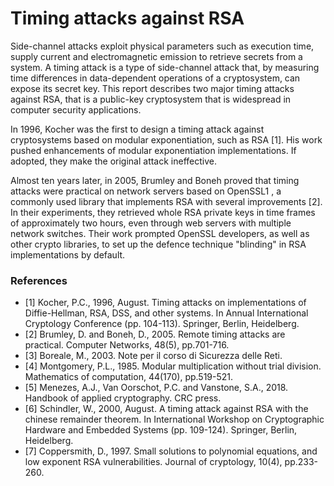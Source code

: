 Timing attacks against RSA
==========================

Side-channel attacks exploit physical parameters such as execution time, supply current and electromagnetic emission to retrieve secrets from a system.
A timing attack is a type of side-channel attack that, by measuring time differences in data-dependent operations of a cryptosystem, can expose its secret key.
This report describes two major timing attacks against RSA, that is a public-key cryptosystem that is widespread in computer security applications.

In 1996, Kocher was the first to design a timing attack against cryptosystems based on modular exponentiation, such as RSA [1].
His work pushed enhancements of modular exponentiation implementations.
If adopted, they make the original attack ineffective.

Almost ten years later, in 2005, Brumley and Boneh proved that timing attacks were practical on network servers based on OpenSSL1 , a commonly used library that implements RSA with several improvements [2].
In their experiments, they retrieved whole RSA private keys in time frames of approximately two hours, even through web servers with multiple network switches.
Their work prompted OpenSSL developers, as well as other crypto libraries, to set up the defence technique "blinding" in RSA implementations by default.

### References

* [1] Kocher, P.C., 1996, August. Timing attacks on implementations of Diffie-Hellman, RSA, DSS, and other systems. In Annual International Cryptology Conference (pp. 104-113). Springer, Berlin, Heidelberg.
* [2] Brumley, D. and Boneh, D., 2005. Remote timing attacks are practical. Computer Networks, 48(5), pp.701-716.
* [3] Boreale, M., 2003. Note per il corso di Sicurezza delle Reti.
* [4] Montgomery, P.L., 1985. Modular multiplication without trial division. Mathematics of computation, 44(170), pp.519-521.
* [5] Menezes, A.J., Van Oorschot, P.C. and Vanstone, S.A., 2018. Handbook of applied cryptography. CRC press.
* [6] Schindler, W., 2000, August. A timing attack against RSA with the chinese remainder theorem. In International Workshop on Cryptographic Hardware and Embedded Systems (pp. 109-124). Springer, Berlin, Heidelberg.
* [7] Coppersmith, D., 1997. Small solutions to polynomial equations, and low exponent RSA vulnerabilities. Journal of cryptology, 10(4), pp.233-260.

